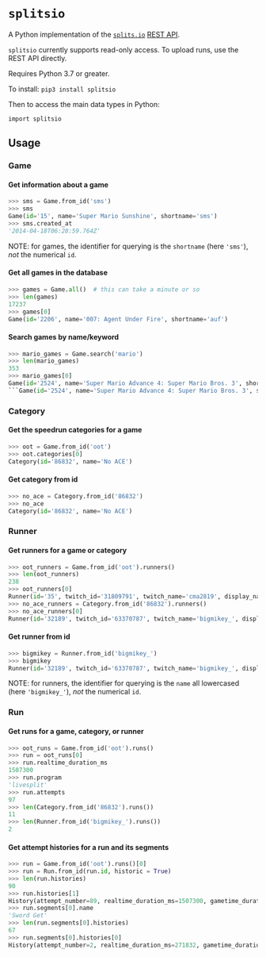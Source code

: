 # `splitsio`

A Python implementation of the [`splits.io`](https://splits.io) [REST API](https://github.com/glacials/splits-io/blob/master/docs/api.md).

`splitsio` currently supports read-only access. To upload runs, use the REST API directly.

Requires Python 3.7 or greater.

To install: `pip3 install splitsio`

Then to access the main data types in Python:

`import splitsio`

## Usage

### Game

#### Get information about a game

```python
>>> sms = Game.from_id('sms')
>>> sms
Game(id='15', name='Super Mario Sunshine', shortname='sms')
>>> sms.created_at
'2014-04-18T06:28:59.764Z'
```

NOTE: for games, the identifier for querying is the `shortname` (here `'sms'`), *not* the numerical `id`.

#### Get all games in the database

```python
>>> games = Game.all()  # this can take a minute or so
>>> len(games)
17237
>>> games[0]
Game(id='2206', name='007: Agent Under Fire', shortname='auf')
```

#### Search games by name/keyword

```python
>>> mario_games = Game.search('mario')
>>> len(mario_games)
353
>>> mario_games[0]
Game(id='2524', name='Super Mario Advance 4: Super Mario Bros. 3', shortname='sma4')
```Game(id='2524', name='Super Mario Advance 4: Super Mario Bros. 3', shortname='sma4')Game(id='2524', name='Super Mario Advance 4: Super Mario Bros. 3', shortname='sma4')
```

### Category

#### Get the speedrun categories for a game

```python
>>> oot = Game.from_id('oot')
>>> oot.categories[0]
Category(id='86832', name='No ACE')
```

#### Get category from id

```python
>>> no_ace = Category.from_id('86832')
>>> no_ace
Category(id='86832', name='No ACE')
```

### Runner

#### Get runners for a game or category

```python
>>> oot_runners = Game.from_id('oot').runners()
>>> len(oot_runners)
238
>>> oot_runners[0]
Runner(id='35', twitch_id='31809791', twitch_name='cma2819', display_name='cma2819', name='cma2819')
>>> no_ace_runners = Category.from_id('86832').runners()
>>> no_ace_runners[0]
Runner(id='32189', twitch_id='63370787', twitch_name='bigmikey_', display_name='bigmikey_', name='bigmikey_')
```

#### Get runner from id

```python
>>> bigmikey = Runner.from_id('bigmikey_')
>>> bigmikey
Runner(id='32189', twitch_id='63370787', twitch_name='bigmikey_', display_name='bigmikey_', name='bigmikey_')
```

NOTE: for runners, the identifier for querying is the `name` all lowercased (here `'bigmikey_'`), *not* the numerical `id`.

### Run

#### Get runs for a game, category, or runner

```python
>>> oot_runs = Game.from_id('oot').runs()
>>> run = oot_runs[0]
>>> run.realtime_duration_ms
1507300
>>> run.program
'livesplit'
>>> run.attempts
97
>>> len(Category.from_id('86832').runs())
11
>>> len(Runner.from_id('bigmikey_').runs())
2
```

#### Get attempt histories for a run and its segments

```python
>>> run = Game.from_id('oot').runs()[0]
>>> run = Run.from_id(run.id, historic = True)
>>> len(run.histories)
90
>>> run.histories[1]
History(attempt_number=89, realtime_duration_ms=1507300, gametime_duration_ms=None, started_at='2020-03-10T20:06:08.000Z', ended_at='2020-03-10T20:31:15.000Z')
>>> run.segments[0].name
'Sword Get'
>>> len(run.segments[0].histories)
67
>>> run.segments[0].histories[0]
History(attempt_number=2, realtime_duration_ms=271832, gametime_duration_ms=0, started_at=None, ended_at=None)
```
